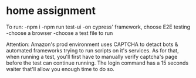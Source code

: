 # home assignment
To run:
-npm i 
-npm run test-ui 
-on cypress' framework, choose E2E testing
-choose a browser
-choose a test file to run

Attention:
Amazon's prod environment uses CAPTCHA to detact bots & automated frameworks trying to run scripts on it's services. 
As for that, when running a test, you'll first have to manually verify captcha's page before the test can continue running. 
The login command has a 15 seconds waiter that'll allow you enough time to do so.
